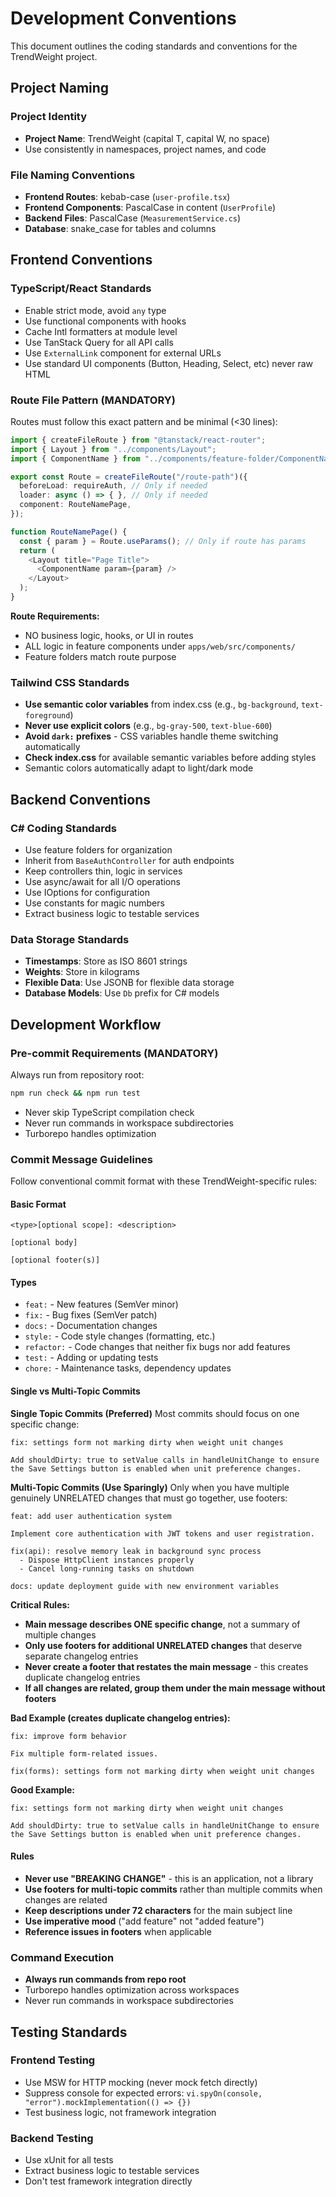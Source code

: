 # Development Conventions

This document outlines the coding standards and conventions for the TrendWeight project.

## Project Naming

### Project Identity

- **Project Name**: TrendWeight (capital T, capital W, no space)
- Use consistently in namespaces, project names, and code

### File Naming Conventions

- **Frontend Routes**: kebab-case (`user-profile.tsx`)
- **Frontend Components**: PascalCase in content (`UserProfile`)
- **Backend Files**: PascalCase (`MeasurementService.cs`)
- **Database**: snake_case for tables and columns

## Frontend Conventions

### TypeScript/React Standards

- Enable strict mode, avoid `any` type
- Use functional components with hooks
- Cache Intl formatters at module level
- Use TanStack Query for all API calls
- Use `ExternalLink` component for external URLs
- Use standard UI components (Button, Heading, Select, etc) never raw HTML

### Route File Pattern (MANDATORY)

Routes must follow this exact pattern and be minimal (<30 lines):

```typescript
import { createFileRoute } from "@tanstack/react-router";
import { Layout } from "../components/Layout";
import { ComponentName } from "../components/feature-folder/ComponentName";

export const Route = createFileRoute("/route-path")({
  beforeLoad: requireAuth, // Only if needed
  loader: async () => { }, // Only if needed
  component: RouteNamePage,
});

function RouteNamePage() {
  const { param } = Route.useParams(); // Only if route has params
  return (
    <Layout title="Page Title">
      <ComponentName param={param} />
    </Layout>
  );
}
```

**Route Requirements:**

- NO business logic, hooks, or UI in routes
- ALL logic in feature components under `apps/web/src/components/`
- Feature folders match route purpose

### Tailwind CSS Standards

- **Use semantic color variables** from index.css (e.g., `bg-background`, `text-foreground`)
- **Never use explicit colors** (e.g., `bg-gray-500`, `text-blue-600`)
- **Avoid `dark:` prefixes** - CSS variables handle theme switching automatically
- **Check index.css** for available semantic variables before adding styles
- Semantic colors automatically adapt to light/dark mode

## Backend Conventions

### C# Coding Standards

- Use feature folders for organization
- Inherit from `BaseAuthController` for auth endpoints
- Keep controllers thin, logic in services
- Use async/await for all I/O operations
- Use IOptions<T> for configuration
- Use constants for magic numbers
- Extract business logic to testable services

### Data Storage Standards

- **Timestamps**: Store as ISO 8601 strings
- **Weights**: Store in kilograms
- **Flexible Data**: Use JSONB for flexible data storage
- **Database Models**: Use `Db` prefix for C# models

## Development Workflow

### Pre-commit Requirements (MANDATORY)

Always run from repository root:

```bash
npm run check && npm run test
```

- Never skip TypeScript compilation check
- Never run commands in workspace subdirectories
- Turborepo handles optimization

### Commit Message Guidelines

Follow conventional commit format with these TrendWeight-specific rules:

#### Basic Format
```
<type>[optional scope]: <description>

[optional body]

[optional footer(s)]
```

#### Types
- `feat:` - New features (SemVer minor)
- `fix:` - Bug fixes (SemVer patch)
- `docs:` - Documentation changes
- `style:` - Code style changes (formatting, etc.)
- `refactor:` - Code changes that neither fix bugs nor add features
- `test:` - Adding or updating tests
- `chore:` - Maintenance tasks, dependency updates

#### Single vs Multi-Topic Commits

**Single Topic Commits (Preferred)**
Most commits should focus on one specific change:

```
fix: settings form not marking dirty when weight unit changes

Add shouldDirty: true to setValue calls in handleUnitChange to ensure
the Save Settings button is enabled when unit preference changes.
```

**Multi-Topic Commits (Use Sparingly)**
Only when you have multiple genuinely UNRELATED changes that must go together, use footers:

```
feat: add user authentication system

Implement core authentication with JWT tokens and user registration.

fix(api): resolve memory leak in background sync process
  - Dispose HttpClient instances properly
  - Cancel long-running tasks on shutdown

docs: update deployment guide with new environment variables
```

**Critical Rules:**
- **Main message describes ONE specific change**, not a summary of multiple changes
- **Only use footers for additional UNRELATED changes** that deserve separate changelog entries  
- **Never create a footer that restates the main message** - this creates duplicate changelog entries
- **If all changes are related, group them under the main message without footers**

**Bad Example (creates duplicate changelog entries):**
```
fix: improve form behavior

Fix multiple form-related issues.

fix(forms): settings form not marking dirty when weight unit changes
```

**Good Example:**
```
fix: settings form not marking dirty when weight unit changes

Add shouldDirty: true to setValue calls in handleUnitChange to ensure
the Save Settings button is enabled when unit preference changes.
```

#### Rules
- **Never use "BREAKING CHANGE"** - this is an application, not a library
- **Use footers for multi-topic commits** rather than multiple commits when changes are related
- **Keep descriptions under 72 characters** for the main subject line
- **Use imperative mood** ("add feature" not "added feature")
- **Reference issues in footers** when applicable

### Command Execution

- **Always run commands from repo root**
- Turborepo handles optimization across workspaces
- Never run commands in workspace subdirectories

## Testing Standards

### Frontend Testing

- Use MSW for HTTP mocking (never mock fetch directly)
- Suppress console for expected errors: `vi.spyOn(console, "error").mockImplementation(() => {})`
- Test business logic, not framework integration

### Backend Testing

- Use xUnit for all tests
- Extract business logic to testable services
- Don't test framework integration directly
